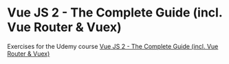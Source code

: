 # Vue JS 2 - The Complete Guide (incl. Vue Router & Vuex)

Exercises for the Udemy course [Vue JS 2 - The Complete Guide (incl. Vue Router & Vuex)](https://www.udemy.com/vuejs-2-the-complete-guide)
